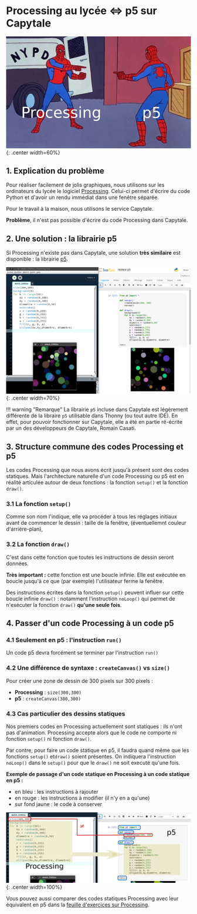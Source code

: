# Processing au lycée ⇔ p5 sur Capytale

![image](data/meme_p5.png){: .center width=60%}

## 1. Explication du problème
Pour réaliser facilement de jolis graphiques, nous utilisons sur les ordinateurs du lycée le logiciel [Processing](../4_Processing/cours).
Celui-ci permet d'écrire du code Python et d'avoir un rendu immédiat dans une fenêtre séparée.

Pour le travail à la maison, nous utilisons le service Capytale. 

**Problème**, il n'est pas possible d'écrire du code Processing dans Capytale.



## 2. Une solution : la librairie p5
Si Processing n'existe pas dans Capytale, une solution **très similaire** est disponible : la librairie [p5](https://p5.readthedocs.io/).



![image](data/leftright.png){: .center width=70%}

!!! warning  "Remarque"
    La librairie ```p5``` incluse dans Capytale est légèrement différente de la libraire ```p5``` utilisable dans Thonny (ou tout autre IDE). En effet, pour pouvoir fonctionner sur Capytale, elle a été en partie ré-écrite par un des développeurs de Capytale, Romain Casati.


## 3. Structure commune des codes Processing et p5

Les codes Processing que nous avons écrit jusqu'à présent sont des codes statiques. Mais l'architecture naturelle d'un code Processing ou p5 est en réalité articulée autour de deux fonctions : la fonction ```setup()``` et la fonction ```draw()```.

### 3.1 La fonction ```setup()```
Comme son nom l'indique, elle va procéder à tous les réglages initiaux avant de commencer le dessin : taille de la fenêtre, (éventuellemnt couleur d'arrière-plan), 

### 3.2 La fonction ```draw()```
C'est dans cette fonction que toutes les instructions de dessin seront données.

**Très important :** cette fonction est une boucle infinie. Elle est exécutée en boucle jusqu'à ce que (par exemple) l'utilisateur ferme la fenêtre.

Des instructions écrites dans la fonction ```setup()``` peuvent influer sur cette boucle infinie  ```draw()``` : notamment l'instruction ```noLoop()``` qui permet de n'exécuter la fonction ```draw()``` **qu'une seule fois**.


## 4. Passer d'un code Processing à un code p5

### 4.1 Seulement en p5 : l'instruction ```run()```
Un code p5 devra forcément se terminer par l'instruction ```run()```
### 4.2 Une différence de syntaxe : ```createCanvas()``` vs ```size()```
Pour créer une zone de dessin de 300 pixels sur 300 pixels :

- **Processing** : ```size(300,300)```
- **p5** : ```createCanvas(300,300)```  

### 4.3 Cas particulier des dessins statiques

Nos premiers codes en Processing actuellement sont statiques : ils n'ont pas d'animation. Processing accepte alors que le code ne comporte ni fonction ```setup()``` ni fonction ```draw()```.

Par contre, pour faire un code statique en p5, il faudra quand même que les fonctions ```setup()``` et```draw()``` soient présentes. On indiquera l'instruction ```noLoop()``` dans le ```setup()``` pour que le ```draw()``` ne soit executé qu'une fois.

**Exemple de passage d'un code statique en Processing à un code statique en p5 :**

- en bleu : les instructions à rajouter
- en rouge : les instructions à modifier (il n'y en a qu'une)
- sur fond jaune : le code à conserver

![image](data/diff.png){: .center width=100%}

Vous pouvez aussi comparer des codes statiques Processing avec leur équivalent en p5 dans la [feuille d'exercices sur Processing](../../../T1_Demarrer_en_Python/1.2_Boucle_for/exos_processing/).